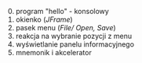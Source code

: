0. program "hello" - konsolowy
1. okienko (_JFrame_)
2. pasek menu (_File/ Open, Save_)
3. reakcja na wybranie pozycji z menu
4. wyświetlanie panelu informacyjnego
5. mnemonik i akcelerator
